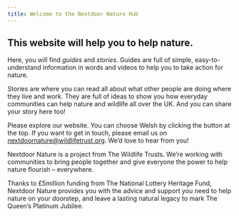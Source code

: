 ```yaml
---
title: Welcome to the Nextdoor Nature Hub
---
```


## This website will help you to help nature.


Here, you will find *guides* and *stories*. Guides are full of simple, easy-to-understand information in words and videos to help you to take action for nature.

Stories are where you can read all about what other people are doing where they live and work. They are full of ideas to show you how everyday communities can help nature and wildlife all over the UK. And you can share your story here too!

Please explore our website. You can choose Welsh by clicking the button at the top. If you want to get in touch, please email us on [nextdoornature@wildlifetrust.org](mailto:nextdoornature@wildlifetrust.org). We’d love to hear from you!

Nextdoor Nature is a project from The Wildlife Trusts. We’re working with communities to bring people together and give everyone the power to help nature flourish – everywhere.

Thanks to £5million funding from The National Lottery Heritage Fund, Nextdoor Nature provides you with the advice and support you need to help nature on your doorstep, and leave a lasting natural legacy to mark The Queen’s Platinum Jubilee.



